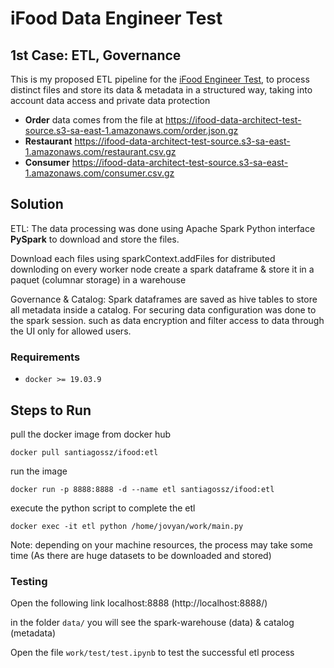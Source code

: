 # iFood Data Engineer Test

## 1st Case: ETL, Governance 

This is my proposed ETL pipeline for the [iFood Engineer Test](https://github.com/ifood/ifood-data-architect-test), to process distinct files and store its data & 
metadata in a structured way, taking into account data access and private data protection


* **Order** data comes from the file at https://ifood-data-architect-test-source.s3-sa-east-1.amazonaws.com/order.json.gz
* **Restaurant**  https://ifood-data-architect-test-source.s3-sa-east-1.amazonaws.com/restaurant.csv.gz
* **Consumer** https://ifood-data-architect-test-source.s3-sa-east-1.amazonaws.com/consumer.csv.gz


## Solution

ETL: The data processing was done using Apache Spark Python interface **PySpark** to download and store the files.

Download each files using sparkContext.addFiles for distributed downloding on every worker node 
create a spark dataframe & store it in a paquet (columnar storage) in a warehouse 

Governance & Catalog: Spark dataframes are saved as hive tables to store all metadata inside a catalog. 
For securing data configuration was done to the spark session.
such as data encryption and filter access to data through the UI only for allowed users. 


### Requirements

* `docker >= 19.03.9`

## Steps to Run

pull the docker image from docker hub

`docker pull santiagossz/ifood:etl`

run the image 

`docker run -p 8888:8888 -d --name etl santiagossz/ifood:etl
`

execute the python script to complete the etl

`docker exec -it etl python /home/jovyan/work/main.py`

Note: depending on your machine resources, the process may take some time (As there are huge datasets to be downloaded and stored)


### Testing

Open the following link localhost:8888 (http://localhost:8888/)

in the folder `data/`  you will see the spark-warehouse (data) & catalog (metadata)

Open the file `work/test/test.ipynb`  to test the successful etl process


